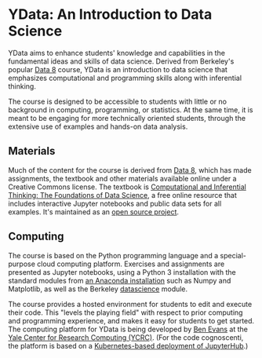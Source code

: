<link rel="stylesheet" href="theme/css/main.css" />

YData: An Introduction to Data Science
====

YData aims to enhance students' knowledge and capabilities in the fundamental ideas and skills of data science.
Derived from Berkeley's popular [Data 8](http://data8.org) course, YData is an introduction to data science that emphasizes
computational and programming skills along with inferential thinking.

The course is designed to be accessible to students with little or no
background in computing, programming, or statistics. At the same time, 
it is meant to be engaging for more technically oriented students, through the extensive
use of examples and hands-on data analysis.  


Materials
---

Much of the content for the course is derived from [Data 8](http://data8.org),
which has made assignments, the textbook and other materials available online under a Creative Commons license.
The textbook is [Computational and Inferential Thinking: The Foundations of Data
Science](http://inferentialthinking.com), a free online resource that
includes interactive Jupyter notebooks and public data sets for all examples.
It's maintained as an [open source
project](https://github.com/data-8/textbook).


Computing
---

The course is based
on the Python programming language and a special-purpose cloud computing
platform. Exercises and assignments are presented as Jupyter notebooks, using a Python 3 installation
with the standard modules from [an Anaconda
installation](https://www.continuum.io/downloads) such as Numpy and Matplotlib,
as well as the Berkeley [datascience](https://pypi.python.org/pypi/datascience/) module.

The course provides a hosted environment for students to edit and execute their
code. This "levels the playing field" with respect to prior computing and programming experience,
and makes it easy for students to get started. The computing platform for YData is being
developed by [Ben Evans](https://research.computing.yale.edu/about/staff/benjamin-evans) at the [Yale Center for Research Computing (YCRC)](https://research.computing.yale.edu/). (For the code cognoscenti, the platform 
is based on a [Kubernetes-based deployment of
JupyterHub](https://zero-to-jupyterhub.readthedocs.io/en/latest/).)

